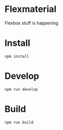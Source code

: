 # Flexmaterial

Flexbox stuff is happening

# Install
`npm install`

# Develop
`npm run develop`

# Build
`npm run build`
